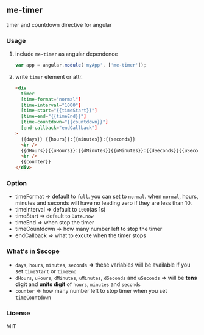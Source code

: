 ## me-timer

timer and countdown directive for angular

### Usage
1. include `me-timer` as angular dependence
    ```js
    var app = angular.module('myApp', ['me-timer']);
    ```

2. write `timer` element or attr.
    ```html
    <div
      timer
      [time-format="normal"]
      [time-interval="1000"]
      [time-start="{{timeStart}}"]
      [time-end="{{timeEnd}}"]
      [time-countdown="{{countdown}}"]
      [end-callback="endCallback"]
    >
      {{days}} {{hours}}:{{minutes}}:{{seconds}}
      <br />
      {{dHours}}{{uHours}}:{{dMinutes}}{{uMinutes}}:{{dSeconds}}{{uSeconds}}
      <br />
      {{counter}}
    </div>
    ```

### Option
- timeFormat => default to `full`. you can set to `normal`. when `normal`, hours, minutes and seconds will have no leading zero if they are less than 10.
- timeInterval => default to `1000`(as 1s)
- timeStart => default to `Date.now`
- timeEnd => when stop the timer
- timeCountdown => how many number left to stop the timer
- endCallback => what to excute when the timer stops

### What's in $scope
- `days`, `hours`, `minutes`, `seconds` => these variables will be available if you set `timeStart` or `timeEnd`
- `dHours`, `uHours`, `dMinutes`, `uMinutes`, `dSeconds` and `uSeconds` => will be __tens digit__ and __units digit__ of `hours`, `minutes` and `seconds`
- `counter` => how many number left to stop timer when you set `timeCountdown`

### License
MIT